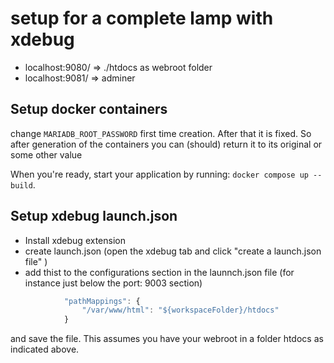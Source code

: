 # setup for a complete lamp with xdebug

* localhost:9080/ => ./htdocs as webroot folder
* localhost:9081/  => adminer

## Setup docker containers

change `MARIADB_ROOT_PASSWORD` first time creation. After that it is fixed. So after generation of the containers you can (should) return it to its original or some other value

When you're ready, start your application by running:
`docker compose up --build`.

## Setup xdebug launch.json

* Install xdebug extension
* create launch.json (open the xdebug tab and click "create a launch.json file" )
* add thist to the configurations section in the launnch.json file (for instance just below the port: 9003 section)

```js
            "pathMappings": {
                "/var/www/html": "${workspaceFolder}/htdocs"
            }
```

and save the file. This assumes you have your webroot in a folder htdocs as indicated above.

